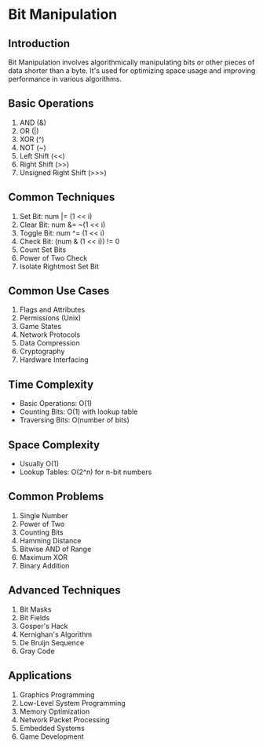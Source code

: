 # Bit Manipulation

## Introduction
Bit Manipulation involves algorithmically manipulating bits or other pieces of data shorter than a byte. It's used for optimizing space usage and improving performance in various algorithms.

## Basic Operations
1. AND (&)
2. OR (|)
3. XOR (^)
4. NOT (~)
5. Left Shift (<<)
6. Right Shift (>>)
7. Unsigned Right Shift (>>>)

## Common Techniques
1. Set Bit: num |= (1 << i)
2. Clear Bit: num &= ~(1 << i)
3. Toggle Bit: num ^= (1 << i)
4. Check Bit: (num & (1 << i)) != 0
5. Count Set Bits
6. Power of Two Check
7. Isolate Rightmost Set Bit

## Common Use Cases
1. Flags and Attributes
2. Permissions (Unix)
3. Game States
4. Network Protocols
5. Data Compression
6. Cryptography
7. Hardware Interfacing

## Time Complexity
- Basic Operations: O(1)
- Counting Bits: O(1) with lookup table
- Traversing Bits: O(number of bits)

## Space Complexity
- Usually O(1)
- Lookup Tables: O(2^n) for n-bit numbers

## Common Problems
1. Single Number
2. Power of Two
3. Counting Bits
4. Hamming Distance
5. Bitwise AND of Range
6. Maximum XOR
7. Binary Addition

## Advanced Techniques
1. Bit Masks
2. Bit Fields
3. Gosper's Hack
4. Kernighan's Algorithm
5. De Bruijn Sequence
6. Gray Code

## Applications
1. Graphics Programming
2. Low-Level System Programming
3. Memory Optimization
4. Network Packet Processing
5. Embedded Systems
6. Game Development
